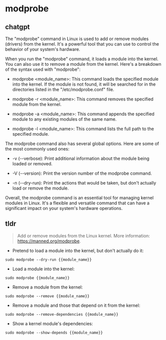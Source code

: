 # modprobe 
## chatgpt 
The "modprobe" command in Linux is used to add or remove modules (drivers) from the kernel. It's a powerful tool that you can use to control the behavior of your system's hardware.

When you run the "modprobe" command, it loads a module into the kernel. You can also use it to remove a module from the kernel. Here's a breakdown of the syntax used with "modprobe":

- modprobe <module_name>: This command loads the specified module into the kernel. If the module is not found, it will be searched for in the directories listed in the "/etc/modprobe.conf" file.

- modprobe -r <module_name>: This command removes the specified module from the kernel.

- modprobe -a <module_name>: This command appends the specified module to any existing modules of the same name.

- modprobe -l <module_name>: This command lists the full path to the specified module.

The modprobe command also has several global options. Here are some of the most commonly used ones:

- -v (--verbose): Print additional information about the module being loaded or removed.

- -V (--version): Print the version number of the modprobe command.

- -n (--dry-run): Print the actions that would be taken, but don't actually load or remove the module.

Overall, the modprobe command is an essential tool for managing kernel modules in Linux. It's a flexible and versatile command that can have a significant impact on your system's hardware operations. 

## tldr 
 
> Add or remove modules from the Linux kernel.
> More information: <https://manned.org/modprobe>.

- Pretend to load a module into the kernel, but don't actually do it:

`sudo modprobe --dry-run {{module_name}}`

- Load a module into the kernel:

`sudo modprobe {{module_name}}`

- Remove a module from the kernel:

`sudo modprobe --remove {{module_name}}`

- Remove a module and those that depend on it from the kernel:

`sudo modprobe --remove-dependencies {{module_name}}`

- Show a kernel module's dependencies:

`sudo modprobe --show-depends {{module_name}}`
